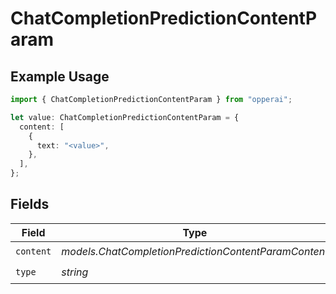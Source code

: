 # ChatCompletionPredictionContentParam

## Example Usage

```typescript
import { ChatCompletionPredictionContentParam } from "opperai";

let value: ChatCompletionPredictionContentParam = {
  content: [
    {
      text: "<value>",
    },
  ],
};
```

## Fields

| Field                                                | Type                                                 | Required                                             | Description                                          |
| ---------------------------------------------------- | ---------------------------------------------------- | ---------------------------------------------------- | ---------------------------------------------------- |
| `content`                                            | *models.ChatCompletionPredictionContentParamContent* | :heavy_check_mark:                                   | N/A                                                  |
| `type`                                               | *string*                                             | :heavy_check_mark:                                   | N/A                                                  |